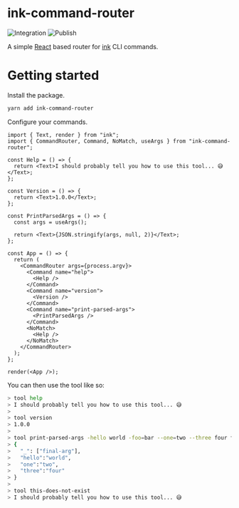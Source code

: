 # ink-command-router

![Integration](https://github.com/LeeCheneler/ink-command-router/workflows/Integration/badge.svg) ![Publish](https://github.com/LeeCheneler/ink-command-router/workflows/Publish/badge.svg)

A simple [React](https://reactjs.org/) based router for [ink](https://github.com/vadimdemedes/ink) CLI commands.

# Getting started

Install the package.

```sh
yarn add ink-command-router
```

Configure your commands.

```tsx
import { Text, render } from "ink";
import { CommandRouter, Command, NoMatch, useArgs } from "ink-command-router";

const Help = () => {
  return <Text>I should probably tell you how to use this tool... 😅</Text>;
};

const Version = () => {
  return <Text>1.0.0</Text>;
};

const PrintParsedArgs = () => {
  const args = useArgs();

  return <Text>{JSON.stringify(args, null, 2)}</Text>;
};

const App = () => {
  return (
    <CommandRouter args={process.argv}>
      <Command name="help">
        <Help />
      </Command>
      <Command name="version">
        <Version />
      </Command>
      <Command name="print-parsed-args">
        <PrintParsedArgs />
      </Command>
      <NoMatch>
        <Help />
      </NoMatch>
    </CommandRouter>
  );
};

render(<App />);
```

You can then use the tool like so:

```sh
> tool help
> I should probably tell you how to use this tool... 😅
>
> tool version
> 1.0.0
>
> tool print-parsed-args -hello world -foo=bar --one=two --three four final-arg
> {
>   "_": ["final-arg"],
>   "hello":"world",
>   "one":"two",
>   "three":"four"
> }
>
> tool this-does-not-exist
> I should probably tell you how to use this tool... 😅
```
